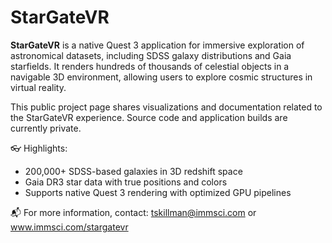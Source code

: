 # StarGateVR

**StarGateVR** is a native Quest 3 application for immersive exploration of astronomical datasets, including SDSS galaxy distributions and Gaia starfields. It renders hundreds of thousands of celestial objects in a navigable 3D environment, allowing users to explore cosmic structures in virtual reality.

This public project page shares visualizations and documentation related to the StarGateVR experience. Source code and application builds are currently private.

👓 Highlights:
- 200,000+ SDSS-based galaxies in 3D redshift space
- Gaia DR3 star data with true positions and colors
- Supports native Quest 3 rendering with optimized GPU pipelines

📬 For more information, contact: tskillman@immsci.com or www.immsci.com/stargatevr
